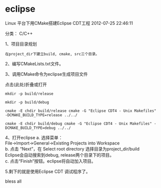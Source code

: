 # eclipse

 Linux 平台下用CMake搭建Eclipse CDT工程 2012-07-25 22:46:11

分类： C/C++

1、项目目录规划

    在project_dir下建立build, cmake, src三个目录。


2、编写CMakeLists.txt文件。


3、调用CMake命令为eclipse生成项目文件

点击(此处)折叠或打开

    mkdir -p build/release

    mkdir -p build/debug

    cmake -E chdir build/release cmake -G "Eclipse CDT4 - Unix Makefiles" -DCMAKE_BUILD_TYPE=release ../../

    cmake -E chdir build/debug cmake -G "Eclipse CDT4 - Unix Makefiles" -DCMAKE_BUILD_TYPE=debug ../../


4、打开eclipse 
a. 选择菜单：  
File->Import->General->Existing Projects into Workspace  
b. 点击 “Next”，在 Select root directory 选择目录为project_dir/build  
Eclipse会自动搜索到debug, release两个目录下的项目。  
c. 点击“Finish”按钮。eclipse将自动加入项目。  

5.剩下的就是使用Eclipse CDT 调试程序了。  

bless all  